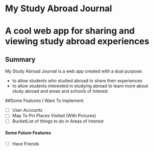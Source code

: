 # My Study Abroad Journal

A cool web app for sharing and viewing study abroad experiences
=======

## Summary

My Study Abroad Journal is a web app created with a dual purpose:
* to allow students who studied abroad to share their experiences
* to allow students interested in studying abroad to learn more about study abroad and areas and schools of interest

##Some Features I Want To Implement
- [ ] User Accounts
- [ ] Map To Pin Places Visited (With Pictures)
- [ ] BucketList of things to do in Areas of Interest

#### Some Future Features
- [ ] Have Friends

